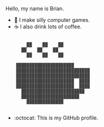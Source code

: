 Hello, my name is Brian.

- :space_invader: I make silly computer games.
- :coffee: I also drink lots of coffee.


```
                                
        ▓▓    ▓▓    ▓▓          
      ▓▓    ▓▓    ▓▓            
        ▓▓    ▓▓    ▓▓          
                                
    ▓▓▓▓▓▓▓▓▓▓▓▓▓▓▓▓▓▓▓▓▓▓      
    ▓▓▓▓▓▓▓▓▓▓▓▓▓▓▓▓▓▓▓▓▓▓▓▓▓▓▓▓
    ▓▓▓▓▓▓▓▓▓▓▓▓▓▓▓▓▓▓▓▓▓▓▓▓▓▓▓▓
    ▓▓▓▓▓▓▓▓▓▓▓▓▓▓▓▓▓▓▓▓▓▓  ▓▓▓▓
    ▓▓▓▓▓▓▓▓▓▓▓▓▓▓▓▓▓▓▓▓▓▓  ▓▓▓▓
      ▓▓▓▓▓▓▓▓▓▓▓▓▓▓▓▓▓▓▓▓▓▓▓▓  
      ▓▓▓▓▓▓▓▓▓▓▓▓▓▓▓▓▓▓▓▓▓▓    
        ▓▓▓▓▓▓▓▓▓▓▓▓▓▓          
                                

```

- :octocat: This is my GitHub profile.

<!---
brianputhuff/brianputhuff is a ✨ special ✨ repository because its `README.md` (this file) appears on your GitHub profile.
You can click the Preview link to take a look at your changes.
--->

